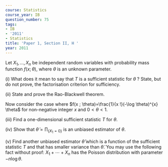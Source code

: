```yaml
---
course: Statistics
course_year: IB
question_number: 75
tags:
- IB
- '2011'
- Statistics
title: 'Paper 1, Section II, H '
year: 2011
---
```




Let $X_{1}, \ldots, X_{n}$ be independent random variables with probability mass function $f(x ; \theta)$, where $\theta$ is an unknown parameter.

(i) What does it mean to say that $T$ is a sufficient statistic for $\theta$ ? State, but do not prove, the factorisation criterion for sufficiency.

(ii) State and prove the Rao-Blackwell theorem.

Now consider the case where $f(x ; \theta)=\frac{1}{x !}(-\log \theta)^{x} \theta$ for non-negative integer $x$ and $0<\theta<1$.

(iii) Find a one-dimensional sufficient statistic $T$ for $\theta$.

(iv) Show that $\tilde{\theta}=\mathbb{\prod}_{\left\{X_{1}=0\right\}}$ is an unbiased estimator of $\theta$.

(v) Find another unbiased estimator $\widehat{\theta}$ which is a function of the sufficient statistic $T$ and that has smaller variance than $\tilde{\theta}$. You may use the following fact without proof: $X_{1}+\cdots+X_{n}$ has the Poisson distribution with parameter $-n \log \theta$.
